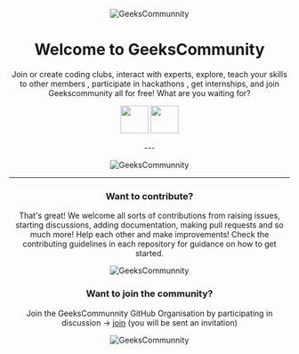 <div align="center">
 
 
![GeeksCommunnity](https://avatars.githubusercontent.com/u/121399569?s=200&v=4)


 <h1>Welcome to GeeksCommunity</h1>

Join or create coding clubs, interact with experts, explore, teach your skills to other members , participate in hackathons , get internships, and join Geekscommunity all for free! What are you waiting for?

 <p float="left">
 <a href="https://chat.whatsapp.com/HJHJYCGqcmB1MQ9plJ9PuB"> <img src="https://cdn.jsdelivr.net/gh/geekscommunity/.github@main/image/btn-1.png" height="50" /></a>
  <a href="https://discord.gg/tc7ZMtzy3K"> <img src="https://cdn.jsdelivr.net/gh/geekscommunity/.github@main/image/btn-2.png" height="50" /> </a>
 
</p>
---

![GeeksCommunnity](https://cdn.jsdelivr.net/gh/geekscommunity/.github@main/image/page-1.png)

---

### Want to contribute?

That's great! We welcome all sorts of contributions from raising issues, starting discussions, adding documentation, making pull requests and so much more! Help each other and make improvements!
Check the contributing guidelines in each repository for guidance on how to get started.

 
![GeeksCommunnity](https://cdn.jsdelivr.net/gh/geekscommunity/.github@main/image/page-2.png)

 

### Want to join the community?
Join the GeeksCommunnity GitHub Organisation by participating in discussion -> [join](https://github.com/orgs/GeeksCommunnity/discussions/1) (you will be sent an invitation)


![GeeksCommunnity](https://cdn.jsdelivr.net/gh/geekscommunity/.github@main/image/page-3.png)
</div> 
